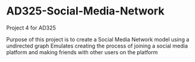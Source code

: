 # AD325-Social-Media-Network
Project 4 for AD325

Purpose of this project is to create a Social Media Network model using a undirected graph 
Emulates creating the process of joining a social media platform and making friends with other users on the platform 
